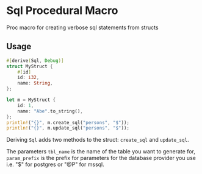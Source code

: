 # Sql Procedural Macro

Proc macro for creating verbose sql statements from structs

## Usage

```rust
#[derive(Sql, Debug)]
struct MyStruct {
    #[id]
    id: i32,
    name: String,
};

let m = MyStruct {
    id: 1,
    name: "Abe".to_string(),
};
println!("{}", m.create_sql("persons", "$"));
println!("{}", m.update_sql("persons", "$"));
```

Deriving `Sql` adds two methods to the struct: `create_sql` and `update_sql`.

The parameters `tbl_name` is the name of the table you want to generate for,
`param_prefix` is the prefix for parameters for the database provider you use
i.e. "$" for postgres or "@P" for mssql.